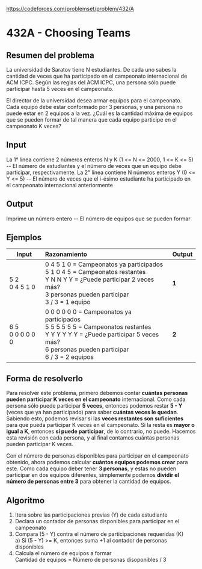 https://codeforces.com/problemset/problem/432/A

# 432A - Choosing Teams

## Resumen del problema
La universidad de Saratov tiene N estudiantes. De cada uno sabes la cantidad de veces que ha participado en el campeonato internacional de ACM ICPC. Según las reglas del ACM ICPC, una persona sólo puede participar hasta 5 veces en el campeonato.

El director de la universidad desea armar equipos para el campeonato. Cada equipo debe estar conformado por 3 personas, y una persona no puede estar en 2 equipos a la vez. ¿Cuál es la cantidad máxima de equipos que se pueden formar de tal manera que cada equipo participe en el campeonato K veces?

## Input
La 1° línea contiene 2 números enteros N y K (1 <= N <= 2000, 1 <= K <= 5) -- El número de estudiantes y el número de veces que un equipo debe participar, respectivamente.
La 2° línea contiene N números enteros Y (0 <= Y <= 5) -- El número de veces que el i-ésimo estudiante ha participado en el campeonato internacional anteriormente

## Output
Imprime un número entero -- El número de equipos que se pueden formar

## Ejemplos
| Input             | Razonamiento  | Output    |
| ----------------- | :------------ | --------- |
| 5 2 <br> 0 4 5 1 0  | 0 4 5 1 0 = Campeonatos ya participados <br> 5 1 0 4 5 = Campeonatos restantes <br> Y N N Y Y = ¿Puede participar 2 veces más? <br> 3 personas pueden participar <br> 3 / 3 = 1 equipo  | **1** |
| 6 5 <br> 0 0 0 0 0 0  | 0 0 0 0 0 0 = Campeonatos ya participados <br> 5 5 5 5 5 5 = Campeonatos restantes <br> Y Y Y Y Y Y = ¿Puede participar 5 veces más? <br> 6 personas pueden participar <br> 6 / 3 = 2 equipos  | **2** |

## Forma de resolverlo
Para resolver este problema, primero debemos contar **cuántas personas pueden participar K veces en el campeonato** internacional. Como cada persona sólo puede participar **5 veces**, entonces podemos restar **5 - Y** (veces que ya han participado) para saber **cuántas veces le quedan**. Sabiendo esto, podemos revisar si las **veces restantes son suficientes** para que pueda participar K veces en el campeonato. Si la resta es **mayor o igual a K**, entonces **sí puede participar**, de lo contrario, no puede. Hacemos esta revisión con cada persona, y al final contamos cuántas personas pueden participar K veces.

Con el número de personas disponibles para participar en el campeonato obtenido, ahora podemos calcular **cuántos equipos podemos crear** para este. Como cada equipo deber tener **3 personas**, y estas no pueden participar en dos equipos diferentes, simplemente podemos **dividir el número de personas entre 3** para obtener la cantidad de equipos.

## Algoritmo
1) Itera sobre las participaciones previas (Y) de cada estudiante
2) Declara un contador de personas disponibles para participar en el campeonato
3) Compara (5 - Y) contra el número de participaciones requeridas (K) \
a) Si (5 - Y) >= K, entonces suma +1 al contador de personas disponibles
4) Calcula el número de equipos a formar \
Cantidad de equipos = Número de personas disoponibles / 3